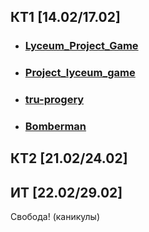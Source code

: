 КТ1 [14.02/17.02]
---

- ### [Lyceum_Project_Game](https://github.com/Neonchik4/Lyceum_Project_Game/)
- ### [Project_lyceum_game](https://github.com/svetlana-haritonova/Project_lyceum_game)

- ### [tru-progery](https://github.com/valeriyagrin/tru-progery)

- ### [Bomberman](https://github.com/GlebNes109/cpp-game-project)

КТ2 [21.02/24.02]
---

ИТ [22.02/29.02]
---
Свобода! (каникулы)